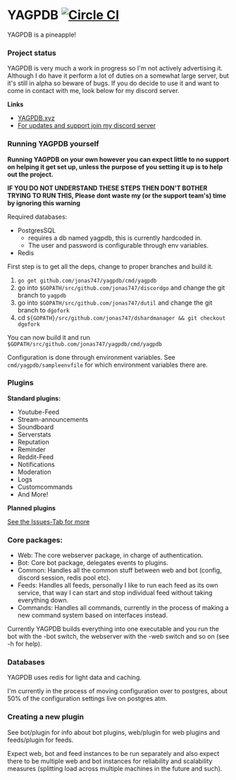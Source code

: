 YAGPDB  [![Circle CI](https://circleci.com/gh/jonas747/yagpdb.svg?style=svg)](https://circleci.com/gh/jonas747/yagpdb) 
================
    

YAGPDB is a pineapple!

### Project status

YAGPDB is very much a work in progress so I'm not actively advertising it. Although I do have it perform a lot of duties on a somewhat large server, but it's still in alpha so beware of bugs. If you do decide to use it and want to come in contact with me, look below for my discord server.

**Links**
 - [YAGPDB.xyz](http://yagpdb.xyz)
 - [For updates and support join my discord server](https://discord.gg/Cj6kCba)

### Running YAGPDB yourself

**Running YAGPDB on your own however you can expect little to no support on helping it get set up, unless the purpose of you setting it up is to help out the project.**

**IF YOU DO NOT UNDERSTAND THESE STEPS THEN DON'T BOTHER TRYING TO RUN THIS, Please dont waste my (or the support team's) time by ignoring this warning**

Required databases: 
 - PostgresSQL
     + requires a db named yagpdb, this is currently hardcoded in.
     + The user and password is configurable through env variables.
 - Redis

First step is to get all the deps, change to proper branches and build it.

1. `go get github.com/jonas747/yagpdb/cmd/yagpdb`
2. go into `$GOPATH/src/github.com/jonas747/discordgo` and change the git branch to `yagpdb`
2. go into `$GOPATH/src/github.com/jonas747/dutil` and change the git branch to `dgofork`
3. cd `${GOPATH}/src/github.com/jonas747/dshardmanager && git checkout dgofork`


You can now build it and run `$GOPATH/src/github.com/jonas747/yagpdb/cmd/yagpdb`

Configuration is done through environment variables. See `cmd/yagpdb/sampleenvfile` for which environment variables there are.


### Plugins

**Standard plugins:**

* Youtube-Feed
* Stream-announcements
* Soundboard
* Serverstats
* Reputation
* Reminder
* Reddit-Feed
* Notifications
* Moderation
* Logs
* Customcommands
* And More!

**Planned plugins**

[See the Issues-Tab for more](https://github.com/jonas747/yagpdb/issues)

### Core packages:

- Web: The core webserver package, in charge of authentication.
- Bot: Core bot package, delegates events to plugins.
- Common: Handles all the common stuff between web and bot (config, discord session, redis pool etc).
- Feeds: Handles all feeds, personally I like to run each feed as its own service, that way I can start and stop individual feed without   taking everything down.
- Commands: Handles all commands, currently in the process of making a new command system based on interfaces instead.

Currently YAGPDB builds everything into one executable and you run the bot with the -bot switch, the webserver with the -web switch and so on (see -h for help).

### Databases

YAGPDB uses redis for light data and caching.

I'm currently in the process of moving configuration over to postgres, about 50% of the configuration settings live on postgres atm.

### Creating a new plugin

See bot/plugin for info about bot plugins, web/plugin for web plugins and feeds/plugin for feeds.

Expect web, bot and feed instances to be run separately and also expect there to be multiple web and bot instances for reliability and scalability measures (splitting load across multiple machines in the future and such).
